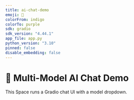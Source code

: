 ```yaml
---
title: ai-chat-demo
emoji: 🔮
colorFrom: indigo
colorTo: purple
sdk: gradio
sdk_version: "4.44.1"
app_file: app.py
python_version: "3.10"
pinned: false
disable_embedding: false
---
```


# 🔮 Multi-Model AI Chat Demo

This Space runs a Gradio chat UI with a model dropdown.